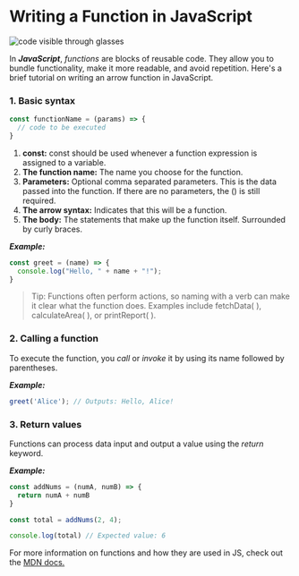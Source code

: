 # Writing a Function in JavaScript

![code visible through glasses](https://images.unsplash.com/photo-1504639725590-34d0984388bd?q=80&w=1374&auto=format&fit=crop&ixlib=rb-4.0.3&ixid=M3wxMjA3fDB8MHxwaG90by1wYWdlfHx8fGVufDB8fHx8fA%3D%3D)

In ***JavaScript***, _functions_ are blocks of reusable code. They allow you to bundle functionality, make it more readable, and avoid repetition. Here's a brief tutorial on writing an arrow function in JavaScript.

### 1. Basic syntax

```js
const functionName = (params) => {
  // code to be executed
}
```

1. **const:** const should be used whenever a function expression is assigned to a variable.
2. **The function name:** The name you choose for the function.
3. **Parameters:** Optional comma separated parameters. This is the data passed into the function. If there are no parameters, the () is still required.
4. **The arrow syntax:** Indicates that this will be a function.
5. **The body:** The statements that make up the function itself. Surrounded by curly braces.

***Example:***

```js
const greet = (name) => {
  console.log("Hello, " + name + "!");
}
```

>Tip: Functions often perform actions, so naming with a verb can make it clear what the function does. Examples include fetchData( ), calculateArea( ), or printReport( ). 

### 2. Calling a function

To execute the function, you *call* or *invoke* it by using its name followed by parentheses.

***Example:***

```js
greet('Alice'); // Outputs: Hello, Alice!
```

### 3. Return values

Functions can process data input and output a value using the *return* keyword.

***Example:*** 

```js
const addNums = (numA, numB) => {
  return numA + numB
}

const total = addNums(2, 4);

console.log(total) // Expected value: 6
```
[MDN]: https://developer.mozilla.org/en-US/docs/Web/JavaScript/Guide/Functions

For more information on functions and how they are used in JS, check out the [MDN docs.](https://developer.mozilla.org/en-US/docs/Web/JavaScript/Guide/Functions)
